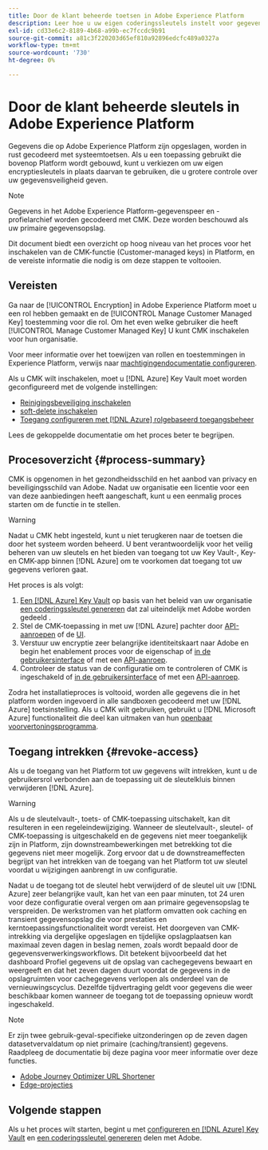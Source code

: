```yaml
---
title: Door de klant beheerde toetsen in Adobe Experience Platform
description: Leer hoe u uw eigen coderingssleutels instelt voor gegevens die in Adobe Experience Platform zijn opgeslagen.
exl-id: cd33e6c2-8189-4b68-a99b-ec7fccdc9b91
source-git-commit: a81c3f220203d65ef810a92896edcfc489a0327a
workflow-type: tm+mt
source-wordcount: '730'
ht-degree: 0%

---
```


# Door de klant beheerde sleutels in Adobe Experience Platform

Gegevens die op Adobe Experience Platform zijn opgeslagen, worden in rust gecodeerd met systeemtoetsen. Als u een toepassing gebruikt die bovenop Platform wordt gebouwd, kunt u verkiezen om uw eigen encryptiesleutels in plaats daarvan te gebruiken, die u grotere controle over uw gegevensveiligheid geven.

>[!NOTE]
>
>Gegevens in het Adobe Experience Platform-gegevenspeer en -profielarchief worden gecodeerd met CMK. Deze worden beschouwd als uw primaire gegevensopslag.

Dit document biedt een overzicht op hoog niveau van het proces voor het inschakelen van de CMK-functie (Customer-managed keys) in Platform, en de vereiste informatie die nodig is om deze stappen te voltooien.

## Vereisten

Ga naar de [!UICONTROL Encryption] in Adobe Experience Platform moet u een rol hebben gemaakt en de [!UICONTROL Manage Customer Managed Key] toestemming voor die rol. Om het even welke gebruiker die heeft [!UICONTROL Manage Customer Managed Key] U kunt CMK inschakelen voor hun organisatie.

Voor meer informatie over het toewijzen van rollen en toestemmingen in Experience Platform, verwijs naar [machtigingendocumentatie configureren](https://experienceleague.adobe.com/docs/platform-learn/getting-started-for-data-architects-and-data-engineers/configure-permissions.html).

Als u CMK wilt inschakelen, moet u [!DNL Azure] Key Vault moet worden geconfigureerd met de volgende instellingen:

* [Reinigingsbeveiliging inschakelen](https://learn.microsoft.com/en-us/azure/key-vault/general/soft-delete-overview#purge-protection)
* [soft-delete inschakelen](https://learn.microsoft.com/en-us/azure/key-vault/general/soft-delete-overview)
* [Toegang configureren met [!DNL Azure] rolgebaseerd toegangsbeheer](https://learn.microsoft.com/en-us/azure/role-based-access-control/)

Lees de gekoppelde documentatie om het proces beter te begrijpen.

## Procesoverzicht {#process-summary}

CMK is opgenomen in het gezondheidsschild en het aanbod van privacy en beveiligingsschild van Adobe. Nadat uw organisatie een licentie voor een van deze aanbiedingen heeft aangeschaft, kunt u een eenmalig proces starten om de functie in te stellen.

>[!WARNING]
>
>Nadat u CMK hebt ingesteld, kunt u niet terugkeren naar de toetsen die door het systeem worden beheerd. U bent verantwoordelijk voor het veilig beheren van uw sleutels en het bieden van toegang tot uw Key Vault-, Key- en CMK-app binnen [!DNL Azure] om te voorkomen dat toegang tot uw gegevens verloren gaat.

Het proces is als volgt:

1. [Een [!DNL Azure] Key Vault](./azure-key-vault-config.md) op basis van het beleid van uw organisatie [een coderingssleutel genereren](./azure-key-vault-config.md#generate-a-key) dat zal uiteindelijk met Adobe worden gedeeld .
1. Stel de CMK-toepassing in met uw [!DNL Azure] pachter door [API-aanroepen](./api-set-up.md#register-app) of de [UI](./ui-set-up.md#register-app).
1. Verstuur uw encryptie zeer belangrijke identiteitskaart naar Adobe en begin het enablement proces voor de eigenschap of [in de gebruikersinterface](./ui-set-up.md#send-to-adobe) of met een [API-aanroep](./api-set-up.md#send-to-adobe).
1. Controleer de status van de configuratie om te controleren of CMK is ingeschakeld of [in de gebruikersinterface](./ui-set-up.md#check-status) of met een [API-aanroep](./api-set-up.md#check-status).

Zodra het installatieproces is voltooid, worden alle gegevens die in het platform worden ingevoerd in alle sandboxen gecodeerd met uw [!DNL Azure] toetsinstelling. Als u CMK wilt gebruiken, gebruikt u [!DNL Microsoft Azure] functionaliteit die deel kan uitmaken van hun [openbaar voorvertoningsprogramma](https://azure.microsoft.com/en-ca/support/legal/preview-supplemental-terms/).

## Toegang intrekken {#revoke-access}

Als u de toegang van het Platform tot uw gegevens wilt intrekken, kunt u de gebruikersrol verbonden aan de toepassing uit de sleutelkluis binnen verwijderen [!DNL Azure].

>[!WARNING]
>
>Als u de sleutelvault-, toets- of CMK-toepassing uitschakelt, kan dit resulteren in een regeleindewijziging. Wanneer de sleutelvault-, sleutel- of CMK-toepassing is uitgeschakeld en de gegevens niet meer toegankelijk zijn in Platform, zijn downstreambewerkingen met betrekking tot die gegevens niet meer mogelijk. Zorg ervoor dat u de downstreameffecten begrijpt van het intrekken van de toegang van het Platform tot uw sleutel voordat u wijzigingen aanbrengt in uw configuratie.

Nadat u de toegang tot de sleutel hebt verwijderd of de sleutel uit uw [!DNL Azure] zeer belangrijke vault, kan het van een paar minuten, tot 24 uren voor deze configuratie overal vergen om aan primaire gegevensopslag te verspreiden. De werkstromen van het platform omvatten ook caching en transient gegevensopslag die voor prestaties en kerntoepassingsfunctionaliteit wordt vereist. Het doorgeven van CMK-intrekking via dergelijke opgeslagen en tijdelijke opslagplaatsen kan maximaal zeven dagen in beslag nemen, zoals wordt bepaald door de gegevensverwerkingsworkflows. Dit betekent bijvoorbeeld dat het dashboard Profiel gegevens uit de opslag van cachegegevens bewaart en weergeeft en dat het zeven dagen duurt voordat de gegevens in de opslagruimten voor cachegegevens verlopen als onderdeel van de vernieuwingscyclus. Dezelfde tijdvertraging geldt voor gegevens die weer beschikbaar komen wanneer de toegang tot de toepassing opnieuw wordt ingeschakeld.

>[!NOTE]
>
>Er zijn twee gebruik-geval-specifieke uitzonderingen op de zeven dagen datasetvervaldatum op niet primaire (caching/transient) gegevens. Raadpleeg de documentatie bij deze pagina voor meer informatie over deze functies.<ul><li>[Adobe Journey Optimizer URL Shortener](https://experienceleague.adobe.com/docs/journey-optimizer/using/sms/sms-configuration.html#message-preset-sms)</li><li>[Edge-projecties](https://experienceleague.adobe.com/docs/experience-platform/profile/home.html#edge-projections)</li></ul>

## Volgende stappen

Als u het proces wilt starten, begint u met [configureren en [!DNL Azure] Key Vault](./azure-key-vault-config.md) en [een coderingssleutel genereren](./azure-key-vault-config.md#generate-a-key) delen met Adobe.

